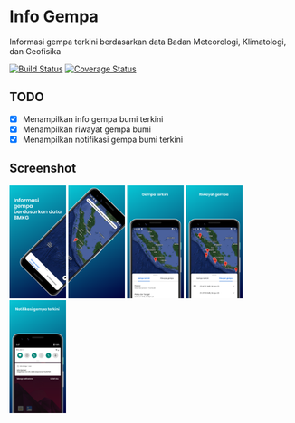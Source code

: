# Info Gempa

Informasi gempa terkini berdasarkan data Badan Meteorologi, Klimatologi, dan Geofisika

[![Build Status](https://travis-ci.org/w0rm1995/flutter_info_gempa.svg?branch=master)](https://travis-ci.org/w0rm1995/flutter_info_gempa)
[![Coverage Status](https://coveralls.io/repos/github/w0rm1995/flutter_info_gempa/badge.svg?branch=master)](https://coveralls.io/github/w0rm1995/flutter_info_gempa?branch=master)

## TODO

- [x] Menampilkan info gempa bumi terkini
- [x] Menampilkan riwayat gempa bumi
- [x] Menampilkan notifikasi gempa bumi terkini

## Screenshot

<p float="left">
  <img src="screenshot/1.png" width="100" />
  <img src="screenshot/2.png" width="100" /> 
  <img src="screenshot/3.png" width="100" />
  <img src="screenshot/4.png" width="100" /> 
  <img src="screenshot/5.png" width="100" /> 
</p>